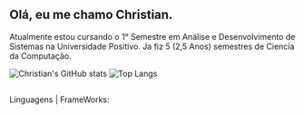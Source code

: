 ## Olá, eu me chamo Christian.
Atualmente estou cursando o 1° Semestre em Análise e Desenvolvimento de Sistemas na Universidade Positivo.
Ja fiz 5 (2,5 Anos) semestres de Ciencia da Computação.

![Christian's GitHub stats](https://github-readme-stats.vercel.app/api?username=Verfuh&show_icons=true&theme=midnight-purple&count_private=true&hide=prs&hide_title=true&border_radius=10&width=400)
![Top Langs](https://github-readme-stats.vercel.app/api/top-langs/?username=Verfuh&layout=compact&show_icons=true&theme=midnight-purple&border_radius=10&width=400)

##
Linguagens | FrameWorks:
<div style="display: inline_block"><br>
  <!--
  <img align="center" alt="Verfuh-js" height="30" width="40" src="https://raw.githubusercontent.com/devicons/devicon/master/icons/javascript/javascript-plain.svg">
  <img align="center" alt="Verfuh-Node" height="30" width="40" src="https://cdn.jsdelivr.net/gh/devicons/devicon@latest/icons/nodejs/nodejs-original-wordmark.svg" />
  <img align="center" alt="Verfuh-react" height="30" width="40" src="https://raw.githubusercontent.com/devicons/devicon/master/icons/react/react-original.svg">
  <img align="center" alt="Verfuh-Mysql" height="30" width="40" src="https://cdn.jsdelivr.net/gh/devicons/devicon@latest/icons/mysql/mysql-plain-wordmark.svg" />
  <img align="center" alt="Verfuh-html" height="30" width="40" src="https://raw.githubusercontent.com/devicons/devicon/master/icons/html5/html5-original.svg">
  <img align="center" alt="Verfuh-css" height="30" width="40" src="https://raw.githubusercontent.com/devicons/devicon/master/icons/css3/css3-original.svg">
</div>
  
  ##
 
<div> 
  <a href="https://instagram.com/chri.is_" target="_blank"><img src="https://img.shields.io/badge/-Instagram-%23333?style=for-the-badge&logo=instagram&logoColor=white" target="_blank"></a>
  <a href = "mailto:ricardocamargodev@gmail.com"><img src="https://img.shields.io/badge/-Gmail-%23333?style=for-the-badge&logo=gmail&logoColor=white" target="_blank"></a>
</div>



















<!--
**mfrickss/mfrickss** is a ✨ _special_ ✨ repository because its `README.md` (this file) appears on your GitHub profile.

Here are some ideas to get you started:

- 🔭 I’m currently working on ...
- 🌱 I’m currently learning ...
- 👯 I’m looking to collaborate on ...
- 🤔 I’m looking for help with ...
- 💬 Ask me about ...
- 📫 How to reach me: ...
- 😄 Pronouns: ...
- ⚡ Fun fact: ...
-->
